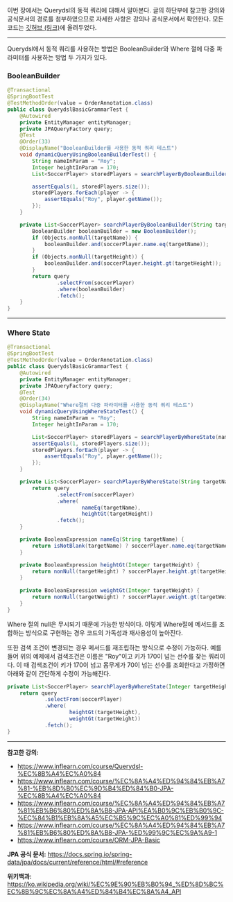이번 장에서는 Querydsl의 동적 쿼리에 대해서 알아본다.
글의 하단부에 참고한 강의와 공식문서의 경로를 첨부하였으므로 자세한 사항은 강의나 공식문서에서 확인한다.
모든 코드는 [깃허브 (링크)](https://github.com/roy-zz/querydsl)에 올려두었다.

---

Querydsl에서 동적 쿼리를 사용하는 방법은 BooleanBuilder와 Where 절에 다중 파라미터를 사용하는 방법 두 가지가 있다.

### BooleanBuilder

```java
@Transactional
@SpringBootTest
@TestMethodOrder(value = OrderAnnotation.class)
public class QuerydslBasicGrammarTest {
    @Autowired
    private EntityManager entityManager;
    private JPAQueryFactory query;
    @Test
    @Order(33)
    @DisplayName("BooleanBuilder를 사용한 동적 쿼리 테스트")
    void dynamicQueryUsingBooleanBuilderTest() {
        String nameInParam = "Roy";
        Integer heightInParam = 170;
        List<SoccerPlayer> storedPlayers = searchPlayerByBooleanBuilder(nameInParam, heightInParam);

        assertEquals(1, storedPlayers.size());
        storedPlayers.forEach(player -> {
            assertEquals("Roy", player.getName());
        });
    }

    private List<SoccerPlayer> searchPlayerByBooleanBuilder(String targetName, Integer targetHeight) {
        BooleanBuilder booleanBuilder = new BooleanBuilder();
        if (Objects.nonNull(targetName)) {
            booleanBuilder.and(soccerPlayer.name.eq(targetName));
        }
        if (Objects.nonNull(targetHeight)) {
            booleanBuilder.and(soccerPlayer.height.gt(targetHeight));
        }
        return query
                .selectFrom(soccerPlayer)
                .where(booleanBuilder)
                .fetch();
    }
}
```

---

### Where State

```java
@Transactional
@SpringBootTest
@TestMethodOrder(value = OrderAnnotation.class)
public class QuerydslBasicGrammarTest {
    @Autowired
    private EntityManager entityManager;
    private JPAQueryFactory query;
    @Test
    @Order(34)
    @DisplayName("Where절의 다중 파라미터를 사용한 동적 쿼리 테스트")
    void dynamicQueryUsingWhereStateTest() {
        String nameInParam = "Roy";
        Integer heightInParam = 170;

        List<SoccerPlayer> storedPlayers = searchPlayerByWhereState(nameInParam, heightInParam);
        assertEquals(1, storedPlayers.size());
        storedPlayers.forEach(player -> {
            assertEquals("Roy", player.getName());
        });
    }

    private List<SoccerPlayer> searchPlayerByWhereState(String targetName, Integer targetHeight) {
        return query
                .selectFrom(soccerPlayer)
                .where(
                        nameEq(targetName),
                        heightGt(targetHeight))
                .fetch();
    }

    private BooleanExpression nameEq(String targetName) {
        return isNotBlank(targetName) ? soccerPlayer.name.eq(targetName) : null;
    }

    private BooleanExpression heightGt(Integer targetHeight) {
        return nonNull(targetHeight) ? soccerPlayer.height.gt(targetHeight) : null;
    }
    
    private BooleanExpression weightGt(Integer targetWeight) {
        return nonNull(targetWeight) ? soccerPlayer.weight.gt(targetWeight) : null;
    }
}
```

Where 절의 null은 무시되기 때문에 가능한 방식이다.
이렇게 Where절에 메서드를 조합하는 방식으로 구현하는 경우 코드의 가독성과 재사용성이 높아진다.

또한 검색 조건이 변경되는 경우 메서드를 재조립하는 방식으로 수정이 가능하다.
예를 들어 위의 예제에서 검색조건은 이름은 "Roy"이고 키가 170이 넘는 선수를 찾는 쿼리이다.
이 때 검색조건이 키가 170이 넘고 몸무게가 70이 넘는 선수를 조회한다고 가정하면 아래와 같이 간단하게 수정이 가능해진다.

```java
private List<SoccerPlayer> searchPlayerByWhereState(Integer targetHeight, Integer targetWeight) {
    return query
            .selectFrom(soccerPlayer)
            .where(
                    heightGt(targetHeight),
                    weightGt(targetWeight))
            .fetch();
}
```

---

**참고한 강의:**

- https://www.inflearn.com/course/Querydsl-%EC%8B%A4%EC%A0%84
- https://www.inflearn.com/course/%EC%8A%A4%ED%94%84%EB%A7%81-%EB%8D%B0%EC%9D%B4%ED%84%B0-JPA-%EC%8B%A4%EC%A0%84
- https://www.inflearn.com/course/%EC%8A%A4%ED%94%84%EB%A7%81%EB%B6%80%ED%8A%B8-JPA-API%EA%B0%9C%EB%B0%9C-%EC%84%B1%EB%8A%A5%EC%B5%9C%EC%A0%81%ED%99%94
- https://www.inflearn.com/course/%EC%8A%A4%ED%94%84%EB%A7%81%EB%B6%80%ED%8A%B8-JPA-%ED%99%9C%EC%9A%A9-1
- https://www.inflearn.com/course/ORM-JPA-Basic

**JPA 공식 문서:** https://docs.spring.io/spring-data/jpa/docs/current/reference/html/#reference

**위키백과:** https://ko.wikipedia.org/wiki/%EC%9E%90%EB%B0%94_%ED%8D%BC%EC%8B%9C%EC%8A%A4%ED%84%B4%EC%8A%A4_API